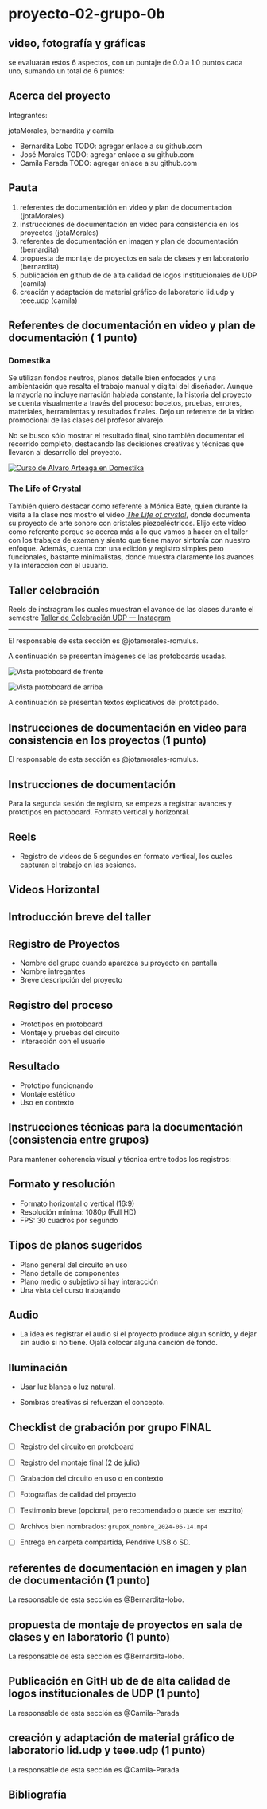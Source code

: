 # proyecto-02-grupo-0b

## video, fotografía y gráficas

se evaluarán estos 6 aspectos, con un puntaje de 0.0 a 1.0 puntos cada uno, sumando un total de 6 puntos:

## Acerca del proyecto

Integrantes:

jotaMorales, bernardita y camila

- Bernardita Lobo TODO: agregar enlace a su github.com
- José Morales TODO: agregar enlace a su github.com
- Camila Parada TODO: agregar enlace a su github.com

## Pauta

1. referentes de documentación en video y plan de documentación (jotaMorales)
2. instrucciones de documentación en video para consistencia en los proyectos (jotaMorales)
3. referentes de documentación en imagen y plan de documentación (bernardita)
4. propuesta de montaje de proyectos en sala de clases y en laboratorio (bernardita)
5. publicación en github de de alta calidad de logos institucionales de UDP (camila)
6. creación y adaptación de material gráfico de laboratorio lid.udp y teee.udp (camila)

## Referentes de documentación en video y plan de documentación ( 1 punto)

### Domestika

Se utilizan fondos neutros, planos detalle bien enfocados y una ambientación que resalta el trabajo manual y digital del diseñador. Aunque la mayoría no incluye narración hablada constante, la historia del proyecto se cuenta visualmente a través del proceso: bocetos, pruebas, errores, materiales, herramientas y resultados finales. Dejo un referente de la video promocional de las clases del profesor alvarejo.

No se busco sólo mostrar el resultado final, sino también documentar el recorrido completo, destacando las decisiones creativas y técnicas que llevaron al desarrollo del proyecto.

[![Curso de Alvaro Arteaga en Domestika](https://img.youtube.com/vi/ECKjj8N1EQ0/0.jpg)](https://www.youtube.com/watch?v=ECKjj8N1EQ0)



### The Life of Crystal

También quiero destacar como referente a Mónica Bate, quien durante la visita a la clase nos mostró el video [*The Life of crystal*](https://www.youtube.com/watch?v=kRLh9yuW5Ns), donde documenta su proyecto de arte sonoro con cristales piezoeléctricos. Elijo este video como referente porque se acerca más a lo que vamos a hacer en el taller con los trabajos de examen y siento que tiene mayor sintonía con nuestro enfoque. Además, cuenta con una edición y registro simples pero funcionales, bastante minimalistas, donde muestra claramente los avances y la interacción con el usuario.

## Taller celebración

Reels de instragram los cuales muestran el avance de las clases durante el semestre [Taller de Celebración UDP — Instagram](https://www.instagram.com/tallerdecelebracionudp?igsh=dXU0aWNhNmR1dHNq)


------



El responsable de esta sección es @jotamorales-romulus.

A continuación se presentan imágenes de las protoboards usadas.

![Vista protoboard de frente](./imagenes/presentacion-visual-frente.jpg)

![Vista protoboard de arriba](./imagenes/presentacion-visual-arriba.jpg)

A continuación se presentan textos explicativos del prototipado.

## Instrucciones de documentación en video para consistencia en los proyectos (1 punto)

El responsable de esta sección es @jotamorales-romulus.

## Instrucciones de documentación

Para la segunda sesión de registro, se empezs a registrar avances y prototipos en protoboard. Formato vertical y horizontal.

## Reels 

* Registro de videos de 5 segundos en formato vertical, los cuales capturan el trabajo en las sesiones.

## Videos Horizontal  

## Introducción breve del taller 

## Registro de Proyectos 

* Nombre del grupo cuando aparezca su proyecto en pantalla
* Nombre intregantes  
* Breve descripción del proyecto

## Registro del proceso

* Prototipos en protoboard  
* Montaje y pruebas del circuito  
* Interacción con el usuario

## Resultado

* Prototipo funcionando  
* Montaje estético  
* Uso en contexto

## Instrucciones técnicas para la documentación (consistencia entre grupos)

Para mantener coherencia visual y técnica entre todos los registros:

## Formato y resolución

* Formato horizontal o vertical (16:9)
* Resolución mínima: 1080p (Full HD)
* FPS: 30 cuadros por segundo

## Tipos de planos sugeridos

* Plano general del circuito en uso  
* Plano detalle de componentes  
* Plano medio o subjetivo si hay interacción
* Una vista del curso trabajando

## Audio

* La idea es registrar el audio si el proyecto produce algun sonido, y dejar sin audio si no tiene. Ojalá colocar alguna canción de fondo.

## Iluminación

* Usar luz blanca o luz natural.
  
* Sombras creativas si refuerzan el concepto.

## Checklist de grabación por grupo FINAL

* [ ] Registro del circuito en protoboard  
* [ ] Registro del montaje final (2 de julio)  
* [ ] Grabación del circuito en uso o en contexto  
* [ ] Fotografías de calidad del proyecto  
* [ ] Testimonio breve (opcional, pero recomendado o puede ser escrito)  
* [ ] Archivos bien nombrados: `grupoX_nombre_2024-06-14.mp4`  
* [ ] Entrega en carpeta compartida, Pendrive USB o SD.


## referentes de documentación en imagen y plan de documentación (1 punto)

La responsable de esta sección es @Bernardita-lobo.

## propuesta de montaje de proyectos en sala de clases y en laboratorio (1 punto)

La responsable de esta sección es @Bernardita-lobo.

## Publicación en GitH ub de de alta calidad de logos institucionales de UDP (1 punto)

La responsable de esta sección es @Camila-Parada

## creación y adaptación de material gráfico de laboratorio lid.udp y teee.udp (1 punto)

La responsable de esta sección es @Camila-Parada

## Bibliografía
